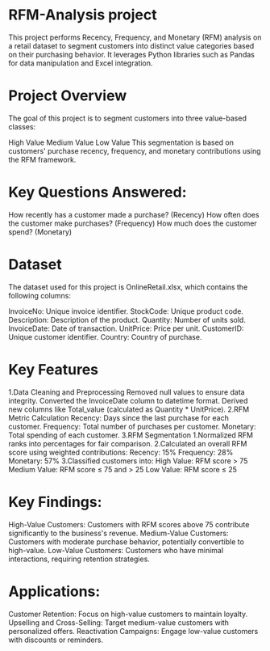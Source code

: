# RFM-Analysis project

This project performs Recency, Frequency, and Monetary (RFM) analysis on a retail dataset to segment customers into distinct value categories based on their purchasing behavior. It leverages Python libraries such as Pandas for data manipulation and Excel integration.

# Project Overview
The goal of this project is to segment customers into three value-based classes:

High Value
Medium Value
Low Value
This segmentation is based on customers' purchase recency, frequency, and monetary contributions using the RFM framework.

# Key Questions Answered:

How recently has a customer made a purchase? (Recency)
How often does the customer make purchases? (Frequency)
How much does the customer spend? (Monetary)

# Dataset
The dataset used for this project is OnlineRetail.xlsx, which contains the following columns:

InvoiceNo: Unique invoice identifier.
StockCode: Unique product code.
Description: Description of the product.
Quantity: Number of units sold.
InvoiceDate: Date of transaction.
UnitPrice: Price per unit.
CustomerID: Unique customer identifier.
Country: Country of purchase.

# Key Features

1.Data Cleaning and Preprocessing
  Removed null values to ensure data integrity.
  Converted the InvoiceDate column to datetime format.
  Derived new columns like Total_value (calculated as Quantity * UnitPrice).
2.RFM Metric Calculation
  Recency: Days since the last purchase for each customer.
  Frequency: Total number of purchases per customer.
  Monetary: Total spending of each customer.
3.RFM Segmentation
  1.Normalized RFM ranks into percentages for fair comparison.
  2.Calculated an overall RFM score using weighted contributions:
    Recency: 15%
    Frequency: 28%
    Monetary: 57%
  3.Classified customers into:
    High Value: RFM score > 75
    Medium Value: RFM score ≤ 75 and > 25
    Low Value: RFM score ≤ 25

# Key Findings:
  High-Value Customers: Customers with RFM scores above 75 contribute significantly to the business's revenue.
  Medium-Value Customers: Customers with moderate purchase behavior, potentially convertible to high-value.
  Low-Value Customers: Customers who have minimal interactions, requiring retention strategies.

# Applications:
  Customer Retention: Focus on high-value customers to maintain loyalty.
  Upselling and Cross-Selling: Target medium-value customers with personalized offers.
  Reactivation Campaigns: Engage low-value customers with discounts or reminders.


